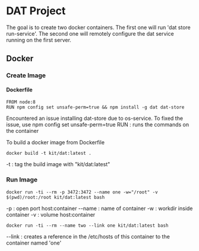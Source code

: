 # DAT Project
The goal is to create two docker containers. The first one will run 'dat store run-service'. The second one will remotely configure the dat service running on the first server.
## Docker
### Create Image
#### Dockerfile
```
FROM node:8
RUN npm config set unsafe-perm=true && npm install -g dat dat-store
```
Encountered an issue installing dat-store due to os-service. To fixed the issue, use npm config set unsafe-perm=true
RUN : runs the commands on the container

To build a docker image from Dockerfile
```
docker build -t kit/dat:latest .
```
-t : tag the build image with "kit/dat:latest"
### Run Image
```
docker run -ti --rm -p 3472:3472 --name one -w="/root" -v $(pwd)/root:/root kit/dat:latest bash
```
-p : open port host:container
--name : name of container
-w : workdir inside container
-v : volume host:container

```
docker run -ti --rm --name two --link one kit/dat:latest bash
```
--link : creates a reference in the /etc/hosts of this container to the container named 'one'

